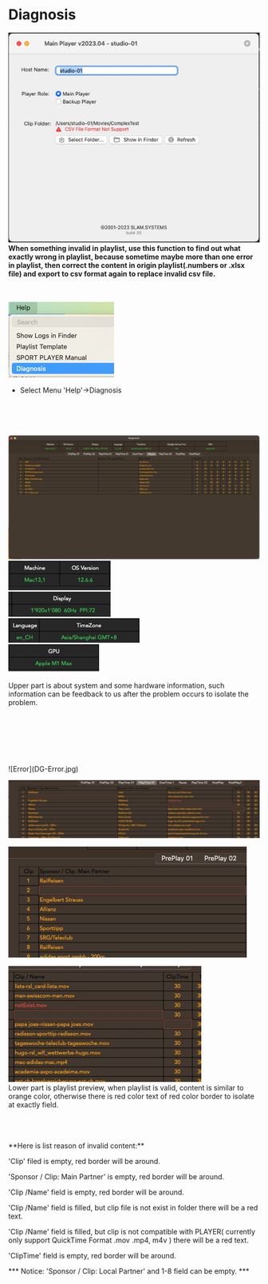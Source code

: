 # Diagnosis


![Tips](DG-tips.jpg)
<br/>
**When something invalid in playlist, use this function to find out what exactly wrong in playlist, because sometime
maybe more than one error in playlist, then correct the content in origin playlist(.numbers or .xlsx file) and export to csv format again to replace  invalid csv file.**
<br/>
<br/>
<br/>

![Entrance](DG-Menu.jpg)

- Select Menu 'Help'->Diagnosis 
<br/><br/><br/><br/><br/>





![Screenshot](DG-.jpg)
<br/>
![Screenshot](DG-Sys1.jpg)
<br/>
![Screenshot](DG-Sys2.jpg)
<br/>
![Screenshot](DG-Sys3.jpg)
<br/>
![Screenshot](DG-Sys4.jpg)
<br/>
<br/>
Upper part is about system and some hardware information, such information can be feedback to us after the problem occurs to isolate the problem.

<br/>
<br/>
<br/>
<br/>
<br/>
<br/>
![Error](DG-Error.jpg)

![Error](DG-Error2.jpg)

![Error](DG-Error3.jpg)

![Error](DG-Error4.jpg)
<br/>
Lower part is playlist preview, when playlist is valid, content is similar to orange color, otherwise there is red color text of red color border to isolate at exactly field.

<br/> 
<br/> 
<br/> 
**Here is list reason of invalid content:**

'Clip' filed is empty, red border will be around.

'Sponsor / Clip: Main Partner' is empty, red border will be around.

'Clip /Name' field is empty, red border will be around.

'Clip /Name' field is filled, but clip file is not exist in folder there will be a red text.

'Clip /Name' field is filled, but clip is not compatible with PLAYER( currently only support QuickTime Format .mov .mp4, m4v ) there will be a red text.

'ClipTime' field is empty, red border will be around.

 *** Notice: 'Sponsor / Clip: Local Partner' and 1-8 field can be empty. ***